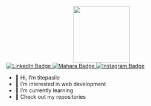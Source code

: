 <div id="header" align="center">
  <img src="https://media.giphy.com/media/paTz7UZbPfTZFRYnnB/giphy.gif" width="150"/>
</div>

<div id="badges">
  <a href="https://www.linkedin.com/in/elisa-sirigu-060084239/">
    <img src="https://img.shields.io/badge/LinkedIn-blue?style=for-the-badge&logo=linkedin&logoColor=white" alt="LinkedIn Badge"/>
  </a>
  <a href="https://portfolio.bbbaden.ch/user/e-petit-inf21">
    <img src="https://img.shields.io/badge/Mahara-green?style=for-the-badge&logo=Mahara&logoColor=white" alt="Mahara Badge"/>
  </a>
  <a href="your-instagram-URL">
    <img src="https://img.shields.io/badge/Instagram-blueviolet?style=for-the-badge&logo=Instagram&logoColor=white" alt="Instagram Badge"/>
  </a>
</div>


- 👋 Hi, I’m titepasile
- 👀 I’m interested in web development
- 🌱 I’m currently learning
- 💞️ Check out my repositories

<!---
titepasile/titepasile is a ✨ special ✨ repository because its `README.md` (this file) appears on your GitHub profile.
You can click the Preview link to take a look at your changes.
--->
